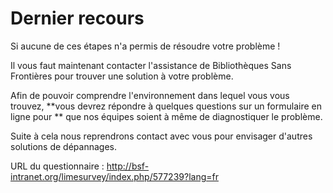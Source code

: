 # Dernier recours

Si aucune de ces étapes n'a permis de résoudre votre problème !

Il vous faut maintenant contacter l'assistance de Bibliothèques Sans 
Frontières pour trouver une solution à votre problème. 

Afin de pouvoir comprendre l'environnement dans lequel vous vous trouvez, **vous devrez répondre à quelques questions sur un formulaire en ligne pour ** que nos équipes soient à même de diagnostiquer le problème. 

Suite à cela nous reprendrons contact avec vous pour envisager d'autres solutions de dépannages. 

URL du questionnaire : http://bsf-intranet.org/limesurvey/index.php/577239?lang=fr

